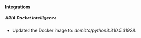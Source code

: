 #### Integrations
##### ARIA Packet Intelligence
- Updated the Docker image to: *demisto/python3:3.10.5.31928*.
